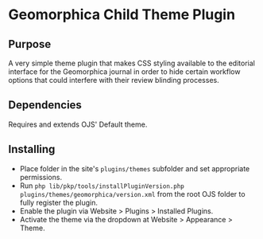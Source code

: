 # Geomorphica Child Theme Plugin

## Purpose
A very simple theme plugin that makes CSS styling available to the editorial interface for the
Geomorphica journal in order to hide certain workflow options that could interfere with their 
review blinding processes.

## Dependencies
Requires and extends OJS' Default theme.

## Installing
- Place folder in the site's `plugins/themes` subfolder and set appropriate permissions.  
- Run `php lib/pkp/tools/installPluginVersion.php plugins/themes/geomorphica/version.xml` from 
the root OJS folder to fully register the plugin.
- Enable the plugin via Website > Plugins > Installed Plugins.
- Activate the theme via the dropdown at Website > Appearance > Theme.

